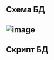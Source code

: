 Схема БД
---
![image](https://github.com/SlavaNik16/OOO_AnimalShop/assets/70444635/593ed833-e587-4a5f-8d46-985b5c16a746)
---
Скрипт БД
---
```

```
